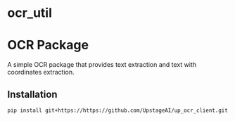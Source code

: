 # ocr_util

# OCR Package

A simple OCR package that provides text extraction and text with coordinates extraction.

## Installation

```bash
pip install git+https://https://github.com/UpstageAI/up_ocr_client.git

